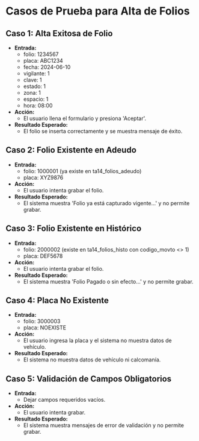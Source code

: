 # Casos de Prueba para Alta de Folios

## Caso 1: Alta Exitosa de Folio
- **Entrada:**
  - folio: 1234567
  - placa: ABC1234
  - fecha: 2024-06-10
  - vigilante: 1
  - clave: 1
  - estado: 1
  - zona: 1
  - espacio: 1
  - hora: 08:00
- **Acción:**
  - El usuario llena el formulario y presiona 'Aceptar'.
- **Resultado Esperado:**
  - El folio se inserta correctamente y se muestra mensaje de éxito.

## Caso 2: Folio Existente en Adeudo
- **Entrada:**
  - folio: 1000001 (ya existe en ta14_folios_adeudo)
  - placa: XYZ9876
- **Acción:**
  - El usuario intenta grabar el folio.
- **Resultado Esperado:**
  - El sistema muestra 'Folio ya está capturado vigente...' y no permite grabar.

## Caso 3: Folio Existente en Histórico
- **Entrada:**
  - folio: 2000002 (existe en ta14_folios_histo con codigo_movto <> 1)
  - placa: DEF5678
- **Acción:**
  - El usuario intenta grabar el folio.
- **Resultado Esperado:**
  - El sistema muestra 'Folio Pagado o sin efecto...' y no permite grabar.

## Caso 4: Placa No Existente
- **Entrada:**
  - folio: 3000003
  - placa: NOEXISTE
- **Acción:**
  - El usuario ingresa la placa y el sistema no muestra datos de vehículo.
- **Resultado Esperado:**
  - El sistema no muestra datos de vehículo ni calcomanía.

## Caso 5: Validación de Campos Obligatorios
- **Entrada:**
  - Dejar campos requeridos vacíos.
- **Acción:**
  - El usuario intenta grabar.
- **Resultado Esperado:**
  - El sistema muestra mensajes de error de validación y no permite grabar.
